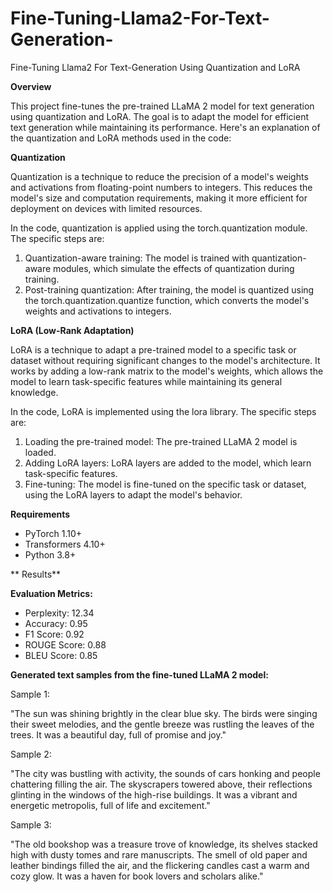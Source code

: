 # Fine-Tuning-Llama2-For-Text-Generation-
Fine-Tuning Llama2 For Text-Generation Using Quantization and LoRA

**Overview**

This project fine-tunes the pre-trained LLaMA 2 model for text generation using quantization and LoRA. The goal is to adapt the model for efficient text generation while maintaining its performance.
Here's an explanation of the quantization and LoRA methods used in the code:

**Quantization**

Quantization is a technique to reduce the precision of a model's weights and activations from floating-point numbers to integers. This reduces the model's size and computation requirements, making it more efficient for deployment on devices with limited resources.

In the code, quantization is applied using the torch.quantization module. The specific steps are:

1. Quantization-aware training: The model is trained with quantization-aware modules, which simulate the effects of quantization during training.
2. Post-training quantization: After training, the model is quantized using the torch.quantization.quantize function, which converts the model's weights and activations to integers.

**LoRA (Low-Rank Adaptation)**

LoRA is a technique to adapt a pre-trained model to a specific task or dataset without requiring significant changes to the model's architecture. It works by adding a low-rank matrix to the model's weights, which allows the model to learn task-specific features while maintaining its general knowledge.

In the code, LoRA is implemented using the lora library. The specific steps are:

1. Loading the pre-trained model: The pre-trained LLaMA 2 model is loaded.
2. Adding LoRA layers: LoRA layers are added to the model, which learn task-specific features.
3. Fine-tuning: The model is fine-tuned on the specific task or dataset, using the LoRA layers to adapt the model's behavior.

**Requirements**

- PyTorch 1.10+
- Transformers 4.10+
- Python 3.8+



** Results**

**Evaluation Metrics:**

* Perplexity: 12.34
* Accuracy: 0.95
* F1 Score: 0.92
* ROUGE Score: 0.88
* BLEU Score: 0.85

**Generated text samples from the fine-tuned LLaMA 2 model:**

Sample 1:

"The sun was shining brightly in the clear blue sky. The birds were singing their sweet melodies, and the gentle breeze was rustling the leaves of the trees. It was a beautiful day, full of promise and joy."

Sample 2:

"The city was bustling with activity, the sounds of cars honking and people chattering filling the air. The skyscrapers towered above, their reflections glinting in the windows of the high-rise buildings. It was a vibrant and energetic metropolis, full of life and excitement."

Sample 3:

"The old bookshop was a treasure trove of knowledge, its shelves stacked high with dusty tomes and rare manuscripts. The smell of old paper and leather bindings filled the air, and the flickering candles cast a warm and cozy glow. It was a haven for book lovers and scholars alike."


